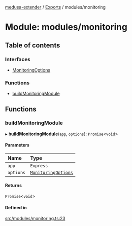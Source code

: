 [medusa-extender](../README.md) / [Exports](../modules.md) / modules/monitoring

# Module: modules/monitoring

## Table of contents

### Interfaces

- [MonitoringOptions](../interfaces/modules_monitoring.MonitoringOptions.md)

### Functions

- [buildMonitoringModule](modules_monitoring.md#buildmonitoringmodule)

## Functions

### buildMonitoringModule

▸ **buildMonitoringModule**(`app`, `options`): `Promise`<`void`\>

#### Parameters

| Name | Type |
| :------ | :------ |
| `app` | `Express` |
| `options` | [`MonitoringOptions`](../interfaces/modules_monitoring.MonitoringOptions.md) |

#### Returns

`Promise`<`void`\>

#### Defined in

[src/modules/monitoring.ts:23](https://github.com/adrien2p/medusa-extender/blob/1756998/src/modules/monitoring.ts#L23)

